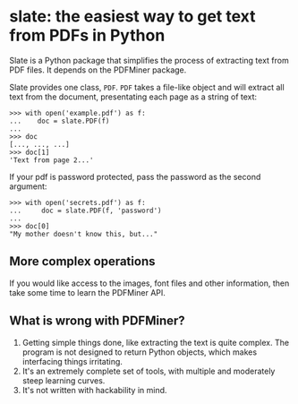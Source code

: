 # slate: the easiest way to get text from PDFs in Python

Slate is a Python package that simplifies the process of extracting  text from PDF files.
It depends on the PDFMiner package.

Slate provides one class, `PDF`. `PDF` takes a file-like object and  will extract all text
from the document, presentating each page as a string of text:

    >>> with open('example.pdf') as f:
    ...    doc = slate.PDF(f)
    ...
    >>> doc
    [..., ..., ...]
    >>> doc[1]
    'Text from page 2...'

If your pdf is password protected, pass the password as the second argument:

    >>> with open('secrets.pdf') as f:
    ...     doc = slate.PDF(f, 'password')
    ...
    >>> doc[0]
    "My mother doesn't know this, but..."

## More complex operations

If you would like access to the images, font files and other information, then take some
time to learn the PDFMiner API.

## What is wrong with PDFMiner?

1. Getting simple things done, like extracting the text is quite complex. The program is
   not designed to return Python objects, which makes interfacing things irritating.
2. It's an extremely complete set of tools, with multiple and moderately steep learning curves.
3. It's not written with hackability in mind.
